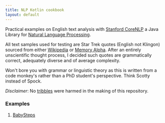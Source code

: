 ```yaml
---
title: NLP Kotlin cookbook
layout: default
---
```


Practical examples on English text analysis with [Stanford CoreNLP](https://stanfordnlp.github.io/CoreNLP/) a Java Library for [Natural Language Processing](https://en.wikipedia.org/wiki/Natural_language_processing).

All text samples used for testing are Star Trek quotes (English not Klingon) sourced from either [Wikipedia](https://en.wikipedia.org/wiki/Star_Trek) or [Memory Alpha](http://memory-alpha.wikia.com/wiki/Portal:Main). After an entirely unscientific thought process, I decided such quotes are grammatically correct,
adequately diverse and of average complexity.

Won't bore you with grammar or linguistic theory as this is written from a code monkey's rather than a PhD student's perspective. Think Scotty instead of Spock.

*Disclaimer*: No [tribbles](https://en.wikipedia.org/wiki/Tribble) were harmed in the making of this repository.

### Examples

1. [BabySteps](baby-steps.md)
